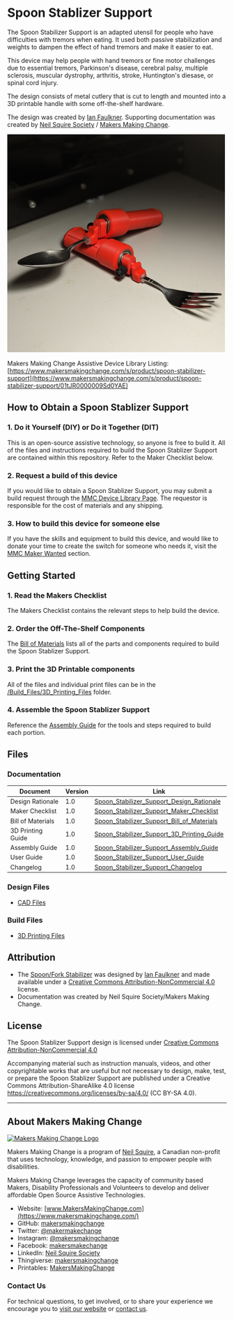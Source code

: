 # Spoon Stablizer Support
The Spoon Stabilizer Support is an adapted utensil for people who have difficulties with tremors when eating. It used both passive stabilization and weights to dampen the effect of hand tremors and make it easier to eat.

This device may help people with hand tremors or fine motor challenges due to essential tremors, Parkinson's disease, cerebral palsy, multiple sclerosis, muscular dystrophy, arthritis, stroke, Huntington's diesase, or spinal cord injury.

The design consists of metal cutlery that is cut to length and mounted into a 3D printable handle with some off-the-shelf hardware.

The design was created by [Ian Faulkner](https://www.printables.com/social/380579-ian-faulkner/about). Supporting documentation was created by [Neil Squire Society](https://www.neilsquire.ca/) / [Makers Making Change](https://www.makersmakingchange.com/).

<img src="Photos/spoon-stabilizer-support.jpg" width="500" alt="Picture of Spoon Stabilizer Support.">


Makers Making Change Assistive Device Library Listing: [https://www.makersmakingchange.com/s/product/spoon-stabilizer-support](https://www.makersmakingchange.com/s/product/spoon-stabilizer-support/01tJR0000009Sd0YAE)


## How to Obtain a Spoon Stablizer Support
### 1. Do it Yourself (DIY) or Do it Together (DIT)

This is an open-source assistive technology, so anyone is free to build it. All of the files and instructions required to build the Spoon Stablizer Support are contained within this repository. Refer to the Maker Checklist below.

### 2. Request a build of this device

If you would like to obtain a Spoon Stablizer Support, you may submit a build request through the [MMC Device Library Page](https://www.makersmakingchange.com/s/product/spoon-stabilizer-support/01tJR0000009Sd0YAE). The requestor is responsible for the cost of materials and any shipping.

### 3. How to build this device for someone else

If you have the skills and equipment to build this device, and would like to donate your time to create the switch for someone who needs it, visit the [MMC Maker Wanted](https://makersmakingchange.com/maker-wanted/) section.


## Getting Started

### 1. Read the Makers Checklist

The Makers Checklist contains the relevant steps to help build the device.

### 2. Order the Off-The-Shelf Components

The [Bill of Materials](/Documentation/Spoon_Stabilizer_Support_BOM.xlsx) lists all of the parts and components required to build the Spoon Stablizer Support.


### 3. Print the 3D Printable components

All of the files and individual print files can be in the [/Build_Files/3D_Printing_Files](/Build_Files/3D_Printing_Files/) folder.

### 4. Assemble the Spoon Stablizer Support

Reference the [Assembly Guide](/Documentation/Spoon_Stabilizer_Support_Assembly_Guide.pdf) for the tools and steps required to build each portion.

## Files
### Documentation
| Document             | Version | Link |
|----------------------|---------|------|
| Design Rationale     | 1.0     | [Spoon_Stabilizer_Support_Design_Rationale](/Documentation/Spoon_Stabilizer_Support_Design_Rationale.pdf)     |
| Maker Checklist      | 1.0     | [Spoon_Stabilizer_Support_Maker_Checklist](/Documentation/Spoon_Stabilizer_Support_Maker_Checklist.pdf)     |
| Bill of Materials    | 1.0     | [Spoon_Stabilizer_Support_Bill_of_Materials](/Documentation/Spoon_Stabilizer_Support_BOM.xlsx)     |
| 3D Printing Guide    | 1.0     | [Spoon_Stabilizer_Support_3D_Printing_Guide](/Documentation/Spoon_Stabilizer_Support_3D_Printing_Guide.pdf)     |
| Assembly Guide       | 1.0     | [Spoon_Stabilizer_Support_Assembly_Guide](/Documentation/Spoon_Stabilizer_Support_Assembly_Guide.pdf)     |
| User Guide           | 1.0     | [Spoon_Stabilizer_Support_User_Guide](/Documentation/Spoon_Stabilizer_Support_User_Guide.pdf)    |
| Changelog            | 1.0     | [Spoon_Stabilizer_Support_Changelog](/Documentation/Spoon_Stabilizer_Support_Changelog.pdf)     |

### Design Files
 - [CAD Files](/Design_Files/CAD_Design_Files/)

### Build Files
 - [3D Printing Files](/Build_Files/3D_Printing_Files)

## Attribution
 - The [Spoon/Fork Stabilizer](https://www.makersmakingchange.com/s/product/spoon-stabilizer-support/01tJR0000009Sd0YAE) was designed by [Ian Faulkner](https://www.printables.com/social/380579-ian-faulkner/about) and made available under a [Creative Commons Attribution-NonCommercial 4.0 ](https://creativecommons.org/licenses/by-nc/4.0/) license.
 - Documentation was created by Neil Squire Society/Makers Making Change.



## License
The Spoon Stablizer Support design is licensed under [Creative Commons Attribution-NonCommercial 4.0 ](https://creativecommons.org/licenses/by-nc/4.0/)

Accompanying material such as instruction manuals, videos, and other copyrightable works that are useful but not necessary to design, make, test, or prepare the Spoon Stablizer Support are published under a Creative Commons Attribution-ShareAlike 4.0 license https://creativecommons.org/licenses/by-sa/4.0/ (CC BY-SA 4.0).


---

## About Makers Making Change
[<img src="https://raw.githubusercontent.com/makersmakingchange/makersmakingchange/main/img/mmc_logo.svg" width="500" alt="Makers Making Change Logo">](https://www.makersmakingchange.com/)

Makers Making Change is a program of [Neil Squire](https://www.neilsquire.ca/), a Canadian non-profit that uses technology, knowledge, and passion to empower people with disabilities.

Makers Making Change leverages the capacity of community based Makers, Disability Professionals and Volunteers to develop and deliver affordable Open Source Assistive Technologies.

 - Website: [www.MakersMakingChange.com](https://www.makersmakingchange.com/)
 - GitHub: [makersmakingchange](https://github.com/makersmakingchange)
 - Twitter: [@makermakechange](https://twitter.com/makermakechange)
 - Instagram: [@makersmakingchange](https://www.instagram.com/makersmakingchange)
 - Facebook: [makersmakechange](https://www.facebook.com/makersmakechange)
 - LinkedIn: [Neil Squire Society](https://www.linkedin.com/company/neil-squire-society/)
 - Thingiverse: [makersmakingchange](https://www.thingiverse.com/makersmakingchange/about)
 - Printables: [MakersMakingChange](https://www.printables.com/@MakersMakingChange)

### Contact Us
For technical questions, to get involved, or to share your experience we encourage you to [visit our website](https://www.makersmakingchange.com/) or [contact us](https://www.makersmakingchange.com/s/contact).
